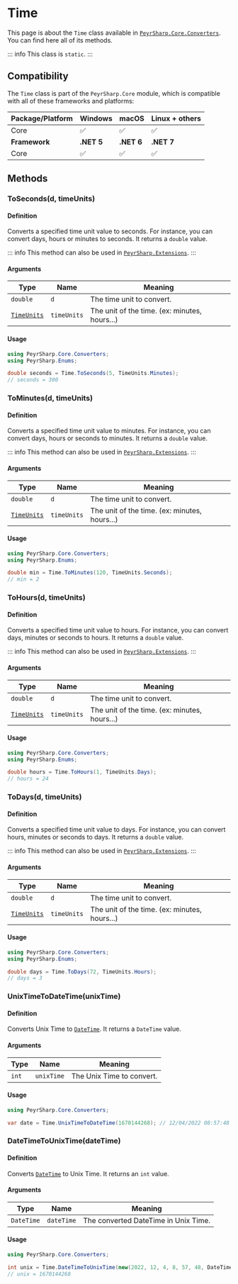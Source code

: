 # Time
This page is about the `Time` class available in [`PeyrSharp.Core.Converters`](/core/converters.md).
You can find here all of its methods.

::: info
This class is `static`.
:::

## Compatibility

The `Time` class is part of the `PeyrSharp.Core` module, which is compatible with all of these frameworks and platforms:

| Package/Platform 	| Windows 	| macOS 	| Linux + others 	|
|------------------	|---------	|-------	|----------------	|
| Core            	| ✅       	| ✅     	| ✅              	|
| **Framework**         | **.NET 5** | **.NET 6**  | **.NET 7** |
| Core            	| ✅       	| ✅     	| ✅              	|

## Methods
### ToSeconds(d, timeUnits)
#### Definition
Converts a specified time unit value to seconds. For instance, you can convert days, hours or minutes to seconds. It returns a `double` value.

::: info
This method can also be used in [`PeyrSharp.Extensions`](/extensions/double.md#toseconds-timeunits).
:::

#### Arguments

| Type        	| Name        	| Meaning                                       	|
|-------------	|-------------	|-----------------------------------------------	|
| `double`    	| `d`         	| The time unit to convert.                     	|
| [`TimeUnits`](/enumerations.md#timeunits) 	| `timeUnits` 	| The unit of the time. (ex: minutes, hours...) 	|

#### Usage

~~~ c#
using PeyrSharp.Core.Converters;
using PeyrSharp.Enums;

double seconds = Time.ToSeconds(5, TimeUnits.Minutes);
// seconds = 300
~~~

### ToMinutes(d, timeUnits)
#### Definition
Converts a specified time unit value to minutes. For instance, you can convert days, hours or seconds to minutes. It returns a `double` value.

::: info
This method can also be used in [`PeyrSharp.Extensions`](/extensions/double.md#tominutes-timeunits).
:::

#### Arguments

| Type        	| Name        	| Meaning                                       	|
|-------------	|-------------	|-----------------------------------------------	|
| `double`    	| `d`         	| The time unit to convert.                     	|
| [`TimeUnits`](/enumerations.md#timeunits) 	| `timeUnits` 	| The unit of the time. (ex: minutes, hours...) 	|

#### Usage

~~~ c#
using PeyrSharp.Core.Converters;
using PeyrSharp.Enums;

double min = Time.ToMinutes(120, TimeUnits.Seconds);
// min = 2
~~~

### ToHours(d, timeUnits)
#### Definition
Converts a specified time unit value to hours. For instance, you can convert days, minutes or seconds to hours. It returns a `double` value.

::: info
This method can also be used in [`PeyrSharp.Extensions`](/extensions/double.md#tohours-timeunits).
:::

#### Arguments

| Type        	| Name        	| Meaning                                       	|
|-------------	|-------------	|-----------------------------------------------	|
| `double`    	| `d`         	| The time unit to convert.                     	|
| [`TimeUnits`](/enumerations.md#timeunits) 	| `timeUnits` 	| The unit of the time. (ex: minutes, hours...) 	|

#### Usage

~~~ c#
using PeyrSharp.Core.Converters;
using PeyrSharp.Enums;

double hours = Time.ToHours(1, TimeUnits.Days);
// hours = 24
~~~

### ToDays(d, timeUnits)
#### Definition
Converts a specified time unit value to days. For instance, you can convert hours, minutes or seconds to days. It returns a `double` value.

::: info
This method can also be used in [`PeyrSharp.Extensions`](/extensions/double.md#todays-timeunits).
:::

#### Arguments

| Type        	| Name        	| Meaning                                       	|
|-------------	|-------------	|-----------------------------------------------	|
| `double`    	| `d`         	| The time unit to convert.                     	|
| [`TimeUnits`](/enumerations.md#timeunits) 	| `timeUnits` 	| The unit of the time. (ex: minutes, hours...) 	|

#### Usage

~~~ c#
using PeyrSharp.Core.Converters;
using PeyrSharp.Enums;

double days = Time.ToDays(72, TimeUnits.Hours);
// days = 3
~~~

### UnixTimeToDateTime(unixTime)
#### Definition
Converts Unix Time to [`DateTime`](https://learn.microsoft.com/en-us/dotnet/api/system.datetime). It returns a `DateTime` value.

#### Arguments

| Type     	| Name          	| Meaning                                       	|
|----------	|---------------	|-----------------------------------------------	|
| `int`    	| `unixTime`    	| The Unix Time to convert.                    	|

#### Usage

~~~ c#
using PeyrSharp.Core.Converters;

var date = Time.UnixTimeToDateTime(1670144268); // 12/04/2022 08:57:48
~~~

### DateTimeToUnixTime(dateTime)
#### Definition
Converts [`DateTime`](https://learn.microsoft.com/en-us/dotnet/api/system.datetime) to Unix Time. It returns an `int` value.

#### Arguments

| Type     	        | Name        	    | Meaning                                       	|
|---------------	|-------------	    |-----------------------------------------------	|
| `DateTime`    	| `dateTime`    	| The converted DateTime in Unix Time.             	|

#### Usage

~~~ c#
using PeyrSharp.Core.Converters;

int unix = Time.DateTimeToUnixTime(new(2022, 12, 4, 8, 57, 48, DateTimeKind.Utc)); 
// unix = 1670144268
~~~